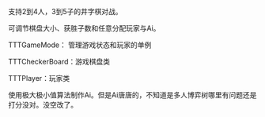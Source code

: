 支持2到4人，3到5子的井字棋对战。

可调节棋盘大小、获胜子数和任意分配玩家与Ai。

TTTGameMode： 管理游戏状态和玩家的单例

TTTCheckerBoard：游戏棋盘类

TTTPlayer：玩家类

使用极大极小值算法制作Ai。但是Ai唐唐的，不知道是多人博弈树哪里有问题还是打分没对。没空改了。


